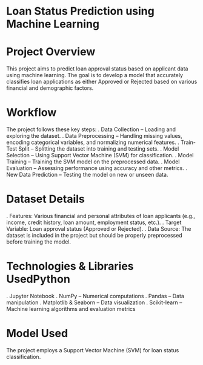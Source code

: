 # Loan Status Prediction using Machine Learning
# Project Overview
This project aims to predict loan approval status based on applicant data using machine learning. The goal is to develop a model that accurately classifies loan applications as either Approved or Rejected based on various financial and demographic factors.

# Workflow
The project follows these key steps:
. Data Collection – Loading and exploring the dataset.
. Data Preprocessing – Handling missing values, encoding categorical variables, and normalizing numerical features.
. Train-Test Split – Splitting the dataset into training and testing sets.
. Model Selection – Using Support Vector Machine (SVM) for classification.
. Model Training – Training the SVM model on the preprocessed data.
. Model Evaluation – Assessing performance using accuracy and other metrics.
. New Data Prediction – Testing the model on new or unseen data.

# Dataset Details 
. Features: Various financial and personal attributes of loan applicants (e.g., income, credit history, loan amount, employment status, etc.).
. Target Variable: Loan approval status (Approved or Rejected).
. Data Source: The dataset is included in the project but should be properly preprocessed before training the model.

# Technologies & Libraries UsedPython
. Jupyter Notebook
. NumPy – Numerical computations
. Pandas – Data manipulation
. Matplotlib & Seaborn – Data visualization
. Scikit-learn – Machine learning algorithms and evaluation metrics

# Model Used
The project employs a Support Vector Machine (SVM) for loan status classification.
